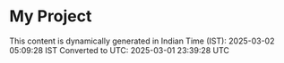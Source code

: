 # My Project

This content is dynamically generated in Indian Time (IST): 2025-03-02 05:09:28 IST
Converted to UTC: 2025-03-01 23:39:28 UTC
